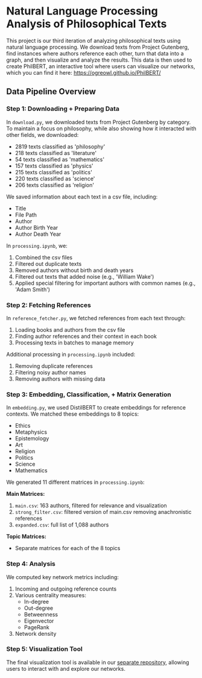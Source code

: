 # Natural Language Processing Analysis of Philosophical Texts

This project is our third iteration of analyzing philosophical texts using natural language processing. We download texts from Project Gutenberg, find instances where authors reference each other, turn that data into a graph, and then visualize and analyze the results. This data is then used to create PhilBERT, an interactive tool where users can visualize our networks, which you can find it here: https://ogreowl.github.io/PhilBERT/

## Data Pipeline Overview

### Step 1: Downloading + Preparing Data

In `download.py`, we downloaded texts from Project Gutenberg by category. To maintain a focus on philosophy, while also showing how it interacted with other fields, we downloaded:

* 2819 texts classified as 'philosophy'
* 218 texts classified as 'literature'
* 54 texts classified as 'mathematics'
* 157 texts classified as 'physics'
* 215 texts classified as 'politics'
* 220 texts classified as 'science'
* 206 texts classified as 'religion'

We saved information about each text in a csv file, including:
* Title
* File Path
* Author
* Author Birth Year
* Author Death Year

In `processing.ipynb`, we:
1. Combined the csv files
2. Filtered out duplicate texts
3. Removed authors without birth and death years
4. Filtered out texts that added noise (e.g., 'William Wake')
5. Applied special filtering for important authors with common names (e.g., 'Adam Smith')

### Step 2: Fetching References

In `reference_fetcher.py`, we fetched references from each text through:
1. Loading books and authors from the csv file
2. Finding author references and their context in each book
3. Processing texts in batches to manage memory

Additional processing in `processing.ipynb` included:
1. Removing duplicate references
2. Filtering noisy author names
3. Removing authors with missing data

### Step 3: Embedding, Classification, + Matrix Generation

In `embedding.py`, we used DistilBERT to create embeddings for reference contexts. We matched these embeddings to 8 topics:

* Ethics
* Metaphysics
* Epistemology
* Art
* Religion
* Politics
* Science
* Mathematics

We generated 11 different matrices in `processing.ipynb`:

**Main Matrices:**
1. `main.csv`: 163 authors, filtered for relevance and visualization
2. `strong_filter.csv`: filtered version of main.csv removing anachronistic references
3. `expanded.csv`: full list of 1,088 authors

**Topic Matrices:**
* Separate matrices for each of the 8 topics

### Step 4: Analysis

We computed key network metrics including:
1. Incoming and outgoing reference counts
2. Various centrality measures:
   * In-degree
   * Out-degree
   * Betweenness
   * Eigenvector
   * PageRank
3. Network density

### Step 5: Visualization Tool

The final visualization tool is available in our [separate repository](https://github.com/ogreowl/nlp-phil-v3), allowing users to interact with and explore our networks.
